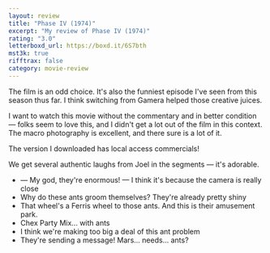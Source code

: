 ```yaml
---
layout: review
title: "Phase IV (1974)"
excerpt: "My review of Phase IV (1974)"
rating: "3.0"
letterboxd_url: https://boxd.it/6S7bth
mst3k: true
rifftrax: false
category: movie-review
---
```


The film is an odd choice. It's also the funniest episode I've seen from this season thus far. I think switching from Gamera helped those creative juices.

I want to watch this movie without the commentary and in better condition — folks seem to love this, and I didn't get a lot out of the film in this context. The macro photography is excellent, and there sure is a lot of it.

The version I downloaded has local access commercials!

We get several authentic laughs from Joel in the segments — it's adorable.

- — My god, they're enormous! — I think it's because the camera is really close
- Why do these ants groom themselves? They're already pretty shiny
- That wheel's a Ferris wheel to those ants. And this is their amusement park.
- Chex Party Mix... with ants
- I think we're making too big a deal of this ant problem
- They're sending a message! Mars... needs... ants?
